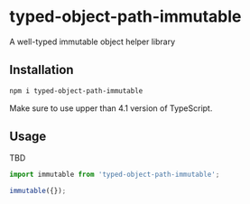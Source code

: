 # typed-object-path-immutable

A well-typed immutable object helper library

## Installation
```sh
npm i typed-object-path-immutable
```

Make sure to use upper than 4.1 version of TypeScript.

## Usage

TBD

```ts
import immutable from 'typed-object-path-immutable';

immutable({});
```
